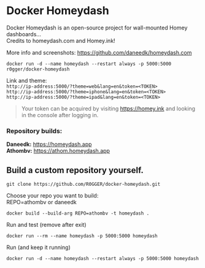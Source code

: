 # Docker Homeydash

Docker Homeydash is an open-source project for wall-mounted Homey dashboards...    
Credits to homeydash.com and Homey.ink!    
   
More info and screenshots: https://github.com/daneedk/homeydash.com   

```
docker run -d --name homeydash --restart always -p 5000:5000 r0gger/docker-homeydash   
```
Link and theme:   
`http://ip-address:5000/?theme=web&lang=en&token=<TOKEN>`   
`http://ip-address:5000/?theme=iphone&lang=en&token=<TOKEN>`   
`http://ip-address:5000/?theme=ipad&lang=en&token=<TOKEN>`    
    
> Your token can be acquired by visiting https://homey.ink and looking in the console after logging in.

### Repository builds:   
**Daneedk:** https://homeydash.app   
**Athombv:** https://athom.homeydash.app    
    
## Build a custom repository yourself.
```
git clone https://github.com/R0GGER/docker-homeydash.git
```

Choose your repo you want to build:   
REPO=athombv or daneedk
```
docker build --build-arg REPO=athombv -t homeydash .
```

Run and test (remove after exit)
```
docker run --rm --name homeydash -p 5000:5000 homeydash
```

Run (and keep it running)
```
docker run -d --name homeydash --restart always -p 5000:5000 homeydash
```
